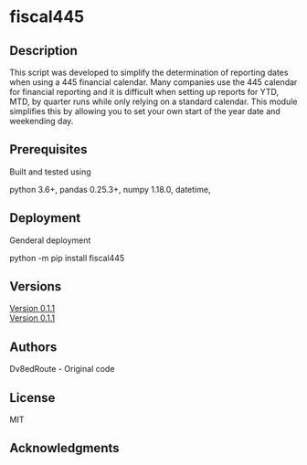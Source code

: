 
# fiscal445

## Description

This script was developed to simplify the determination of reporting dates when using a 445 financial calendar. Many companies use the 445 calendar for financial reporting and it is difficult when setting up reports for YTD, MTD, by quarter runs while only relying on a standard calendar. This module simplifies this by allowing you to set your own  start of the year date and weekending day.

## Prerequisites
Built and tested using

python 3.6+, 
pandas 0.25.3+, 
numpy 1.18.0, 
datetime, 

## Deployment
Genderal deployment

python -m pip install fiscal445


## Versions

[Version 0.1.1](fiscal445.0.1.1) <br>
[Version 0.1.1](fiscal445.0.1.2) <br>




## Authors
Dv8edRoute - Original code

## License
MIT

## Acknowledgments


